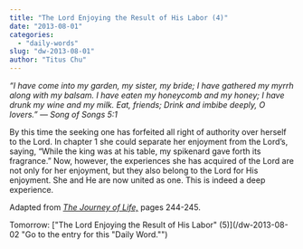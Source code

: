 ```yaml
---
title: "The Lord Enjoying the Result of His Labor (4)"
date: "2013-08-01"
categories: 
  - "daily-words"
slug: "dw-2013-08-01"
author: "Titus Chu"
---
```


_“I have come into my garden, my sister, my bride;_ _I have gathered my myrrh along with my balsam._ _I have eaten my honeycomb and my honey;_ _I have drunk my wine and my milk._ _Eat, friends;_ _Drink and imbibe deeply, O lovers.”_ _— Song of Songs 5:1_

By this time the seeking one has forfeited all right of authority over herself to the Lord. In chapter 1 she could separate her enjoyment from the Lord’s, saying, “While the king was at his table, my spikenard gave forth its fragrance.” Now, however, the experiences she has acquired of the Lord are not only for her enjoyment, but they also belong to the Lord for His enjoyment. She and He are now united as one. This is indeed a deep experience.

Adapted from _[The Journey of Life,](/book-journey "Go to the listing for this book.")_ pages 244-245.

Tomorrow: ["The Lord Enjoying the Result of His Labor" (5)](/dw-2013-08-02 "Go to the entry for this "Daily Word."")
